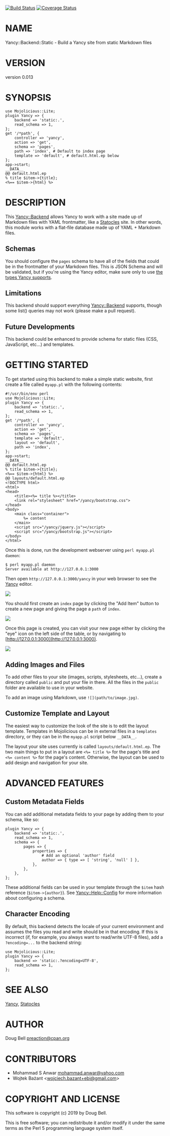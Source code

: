 [![Build Status](https://travis-ci.org/preaction/Yancy-Backend-Static.svg?branch=master)](https://travis-ci.org/preaction/Yancy-Backend-Static)
[![Coverage Status](https://coveralls.io/repos/preaction/Yancy-Backend-Static/badge.svg?branch=master)](https://coveralls.io/r/preaction/Yancy-Backend-Static?branch=master)

# NAME

Yancy::Backend::Static - Build a Yancy site from static Markdown files

# VERSION

version 0.013

# SYNOPSIS

    use Mojolicious::Lite;
    plugin Yancy => {
        backend => 'static:.',
        read_schema => 1,
    };
    get '/*path', {
        controller => 'yancy',
        action => 'get',
        schema => 'pages',
        path => 'index', # Default to index page
        template => 'default', # default.html.ep below
    };
    app->start;
    __DATA__
    @@ default.html.ep
    % title $item->{title};
    <%== $item->{html} %>

# DESCRIPTION

This [Yancy::Backend](https://metacpan.org/pod/Yancy::Backend) allows Yancy to work with a site made up of
Markdown files with YAML frontmatter, like a [Statocles](https://metacpan.org/pod/Statocles) site. In other
words, this module works with a flat-file database made up of YAML
\+ Markdown files.

## Schemas

You should configure the `pages` schema to have all of the fields
that could be in the frontmatter of your Markdown files. This is JSON Schema
and will be validated, but if you're using the Yancy editor, make sure only
to use [the types Yancy supports](https://metacpan.org/pod/Yancy::Help::Config#Types).

## Limitations

This backend should support everything [Yancy::Backend](https://metacpan.org/pod/Yancy::Backend) supports, though
some list() queries may not work (please make a pull request).

## Future Developments

This backend could be enhanced to provide schema for static files
(CSS, JavaScript, etc...) and templates.

# GETTING STARTED

To get started using this backend to make a simple static website, first
create a file called `myapp.pl` with the following contents:

    #!/usr/bin/env perl
    use Mojolicious::Lite;
    plugin Yancy => {
        backend => 'static:.',
        read_schema => 1,
    };
    get '/*path', {
        controller => 'yancy',
        action => 'get',
        schema => 'pages',
        template => 'default',
        layout => 'default',
        path => 'index',
    };
    app->start;
    __DATA__
    @@ default.html.ep
    % title $item->{title};
    <%== $item->{html} %>
    @@ layouts/default.html.ep
    <!DOCTYPE html>
    <html>
    <head>
        <title><%= title %></title>
        <link rel="stylesheet" href="/yancy/bootstrap.css">
    </head>
    <body>
        <main class="container">
            %= content
        </main>
        <script src="/yancy/jquery.js"></script>
        <script src="/yancy/bootstrap.js"></script>
    </body>
    </html>

Once this is done, run the development webserver using `perl myapp.pl
daemon`:

    $ perl myapp.pl daemon
    Server available at http://127.0.0.1:3000

Then open `http://127.0.0.1:3000/yancy` in your web browser to see the
[Yancy](https://metacpan.org/pod/Yancy) editor.

<div>
    <img style="max-width: 100%" src="https://raw.githubusercontent.com/preaction/Yancy-Backend-Static/master/eg/public/editor-1.png">
</div>

You should first create an `index` page by clicking the "Add Item"
button to create a new page and giving the page a `path` of `index`.

<div>
    <img style="max-width: 100%" src="https://raw.githubusercontent.com/preaction/Yancy-Backend-Static/master/eg/public/editor-2.png">
</div>

Once this page is created, you can visit your new page either by
clicking the "eye" icon on the left side of the table, or by navigating
to [http://127.0.0.1:3000](http://127.0.0.1:3000).

<div>
    <img style="max-width: 100%" src="https://raw.githubusercontent.com/preaction/Yancy-Backend-Static/master/eg/public/editor-3.png">
</div>

## Adding Images and Files

To add other files to your site (images, scripts, stylesheets, etc...),
create a directory called `public` and put your file in there.  All the
files in the `public` folder are available to use in your website.

To add an image using Markdown, use `![](path/to/image.jpg)`.

## Customize Template and Layout

The easiest way to customize the look of the site is to edit the layout
template. Templates in Mojolicious can be in external files in
a `templates` directory, or they can be in the `myapp.pl` script below
`__DATA__`.

The layout your site uses currently is called
`layouts/default.html.ep`.  The two main things to put in a layout are
`<%= title %>` for the page's title and `<%= content %>` for
the page's content. Otherwise, the layout can be used to add design and
navigation for your site.

# ADVANCED FEATURES

## Custom Metadata Fields

You can add additional metadata fields to your page by adding them to
your schema, like so:

    plugin Yancy => {
        backend => 'static:.',
        read_schema => 1,
        schema => {
            pages => {
                properties => {
                    # Add an optional 'author' field
                    author => { type => [ 'string', 'null' ] },
                },
            },
        },
    };

These additional fields can be used in your template through the
`$item` hash reference (`$item->{author}`).  See
[Yancy::Help::Config](https://metacpan.org/pod/Yancy::Help::Config) for more information about configuring a schema.

## Character Encoding

By default, this backend detects the locale of your current environment
and assumes the files you read and write should be in that encoding. If
this is incorrect (if, for example, you always want to read/write UTF-8
files), add a `?encoding=...` to the backend string:

    use Mojolicious::Lite;
    plugin Yancy => {
        backend => 'static:.?encoding=UTF-8',
        read_schema => 1,
    };

# SEE ALSO

[Yancy](https://metacpan.org/pod/Yancy), [Statocles](https://metacpan.org/pod/Statocles)

# AUTHOR

Doug Bell <preaction@cpan.org>

# CONTRIBUTORS

- Mohammad S Anwar <mohammad.anwar@yahoo.com>
- Wojtek Bażant &lt;wojciech.bazant+ebi@gmail.com>

# COPYRIGHT AND LICENSE

This software is copyright (c) 2019 by Doug Bell.

This is free software; you can redistribute it and/or modify it under
the same terms as the Perl 5 programming language system itself.
